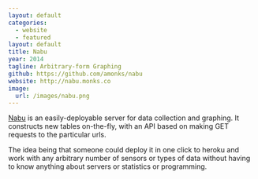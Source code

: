 ```yaml
---
layout: default
categories:
  - website
  - featured
layout: default
title: Nabu
year: 2014
tagline: Arbitrary-form Graphing
github: https://github.com/amonks/nabu
website: http://nabu.monks.co
image:
  url: /images/nabu.png
---
```

[Nabu](http://nabu.monks.co) is an easily-deployable server for data collection and graphing. It constructs new tables on-the-fly, with an API based on making GET requests to the particular urls.

The idea being that someone could deploy it in one click to heroku and work with any arbitrary number of sensors or types of data without having to know anything about servers or statistics or programming.
